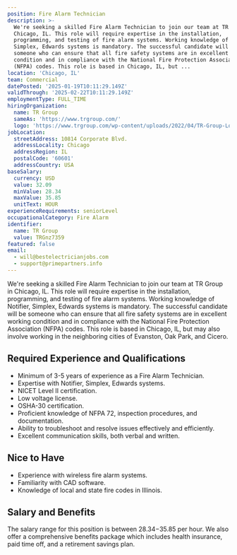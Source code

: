 ```yaml
---
position: Fire Alarm Technician
description: >-
  We're seeking a skilled Fire Alarm Technician to join our team at TR Group in
  Chicago, IL. This role will require expertise in the installation,
  programming, and testing of fire alarm systems. Working knowledge of Notifier,
  Simplex, Edwards systems is mandatory. The successful candidate will be
  someone who can ensure that all fire safety systems are in excellent working
  condition and in compliance with the National Fire Protection Association
  (NFPA) codes. This role is based in Chicago, IL, but ...
location: 'Chicago, IL'
team: Commercial
datePosted: '2025-01-19T10:11:29.149Z'
validThrough: '2025-02-22T10:11:29.149Z'
employmentType: FULL_TIME
hiringOrganization:
  name: TR Group
  sameAs: 'https://www.trgroup.com/'
  logo: 'https://www.trgroup.com/wp-content/uploads/2022/04/TR-Group-Logo.png'
jobLocation:
  streetAddress: 10814 Corporate Blvd.
  addressLocality: Chicago
  addressRegion: IL
  postalCode: '60601'
  addressCountry: USA
baseSalary:
  currency: USD
  value: 32.09
  minValue: 28.34
  maxValue: 35.85
  unitText: HOUR
experienceRequirements: seniorLevel
occupationalCategory: Fire Alarm
identifier:
  name: TR Group
  value: TRGnz7359
featured: false
email:
  - will@bestelectricianjobs.com
  - support@primepartners.info
---
```




We're seeking a skilled Fire Alarm Technician to join our team at TR Group in Chicago, IL. This role will require expertise in the installation, programming, and testing of fire alarm systems. Working knowledge of Notifier, Simplex, Edwards systems is mandatory. The successful candidate will be someone who can ensure that all fire safety systems are in excellent working condition and in compliance with the National Fire Protection Association (NFPA) codes. This role is based in Chicago, IL, but may also involve working in the neighboring cities of Evanston, Oak Park, and Cicero.

## Required Experience and Qualifications

- Minimum of 3-5 years of experience as a Fire Alarm Technician.
- Expertise with Notifier, Simplex, Edwards systems.
- NICET Level II certification.
- Low voltage license.
- OSHA-30 certification.
- Proficient knowledge of NFPA 72, inspection procedures, and documentation.
- Ability to troubleshoot and resolve issues effectively and efficiently.
- Excellent communication skills, both verbal and written.

## Nice to Have

- Experience with wireless fire alarm systems.
- Familiarity with CAD software.
- Knowledge of local and state fire codes in Illinois.

## Salary and Benefits

The salary range for this position is between $28.34-$35.85 per hour. We also offer a comprehensive benefits package which includes health insurance, paid time off, and a retirement savings plan.
